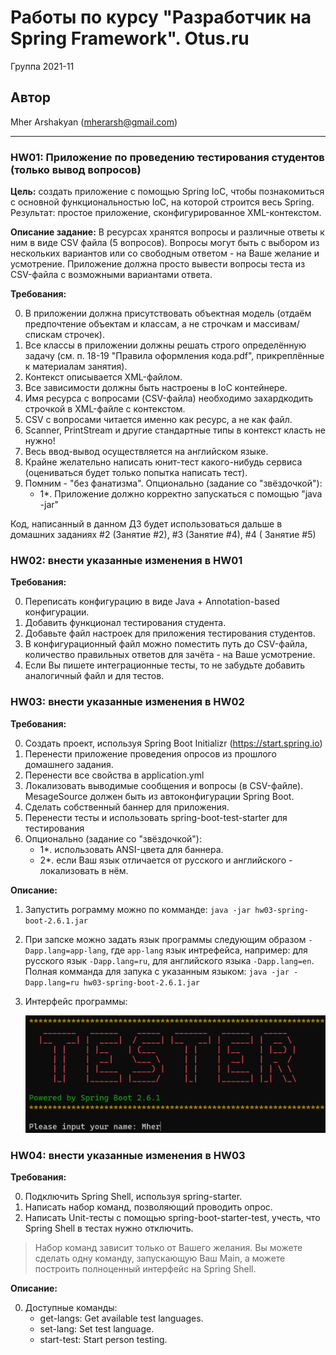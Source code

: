 # Работы по курсу "Разработчик на Spring Framework". Otus.ru

Группа 2021-11

## Автор

Mher Arshakyan (mherarsh@gmail.com)

---

### HW01: Приложение по проведению тестирования студентов (только вывод вопросов)

**Цель:**
создать приложение с помощью Spring IoC, чтобы познакомиться с основной функциональностью IoC, на которой строится весь
Spring. Результат: простое приложение, сконфигурированное XML-контекстом.

**Описание задание:**
В ресурсах хранятся вопросы и различные ответы к ним в виде CSV файла (5 вопросов). Вопросы могут быть с выбором из
нескольких вариантов или со свободным ответом - на Ваше желание и усмотрение. Приложение должна просто вывести вопросы
теста из CSV-файла с возможными вариантами ответа.

**Требования:**

0. В приложении должна присутствовать объектная модель (отдаём предпочтение объектам и классам, а не строчкам и
   массивам/спискам строчек).
1. Все классы в приложении должны решать строго определённую задачу (см. п. 18-19 "Правила оформления кода.pdf",
   прикреплённые к материалам занятия).
2. Контекст описывается XML-файлом.
3. Все зависимости должны быть настроены в IoC контейнере.
4. Имя ресурса с вопросами (CSV-файла) необходимо захардкодить строчкой в XML-файле с контекстом.
5. CSV с вопросами читается именно как ресурс, а не как файл.
6. Scanner, PrintStream и другие стандартные типы в контекст класть не нужно!
7. Весь ввод-вывод осуществляется на английском языке.
8. Крайне желательно написать юнит-тест какого-нибудь сервиса (оцениваться будет только попытка написать тест).
9. Помним - "без фанатизма". Опционально (задание со "звёздочкой"):
    + 1*. Приложение должно корректно запускаться с помощью "java -jar"

Код, написанный в данном ДЗ будет использоваться дальше в домашних заданиях #2 (Занятие #2), #3 (Занятие #4), #4 (
Занятие #5)

### HW02: внести указанные изменения в HW01

**Требования:**

0. Переписать конфигурацию в виде Java + Annotation-based конфигурации.
1. Добавить функционал тестирования студента.
2. Добавьте файл настроек для приложения тестирования студентов.
3. В конфигурационный файл можно поместить путь до CSV-файла, количество правильных ответов для зачёта - на Ваше
   усмотрение.
4. Если Вы пишете интеграционные тесты, то не забудьте добавить аналогичный файл и для тестов.

### HW03: внести указанные изменения в HW02

**Требования:**

0. Создать проект, используя Spring Boot Initializr (https://start.spring.io)
1. Перенести приложение проведения опросов из прошлого домашнего задания.
2. Перенести все свойства в application.yml
3. Локализовать выводимые сообщения и вопросы (в CSV-файле). MesageSource должен быть из автоконфигурации Spring Boot.
4. Сделать собственный баннер для приложения.
5. Перенести тесты и использовать spring-boot-test-starter для тестирования
6. Опционально (задание со "звёздочкой"):
    + 1*. использовать ANSI-цвета для баннера.
    + 2*. если Ваш язык отличается от русского и английского - локализовать в нём.

**Описание:**

1. Запустить рограмму можно по комманде: `java -jar hw03-spring-boot-2.6.1.jar`
2. При запске можно задать язык программы следующим образом `-Dapp.lang=app-lang`, где `app-lang` язык интрефейса,
   например: для русского язык `-Dapp.lang=ru`, для английского языка `-Dapp.lang=en`. Полная комманда для запука с
   указанным языком: `java -jar -Dapp.lang=ru hw03-spring-boot-2.6.1.jar`
3. Интерфейс программы:

   ![app_screen](app-screen.png)

### HW04: внести указанные изменения в HW03

**Требования:**

0. Подключить Spring Shell, используя spring-starter.
1. Написать набор команд, позволяющий проводить опрос.
2. Написать Unit-тесты с помощью spring-boot-starter-test, учесть, что Spring Shell в тестах нужно отключить.

> Набор команд зависит только от Вашего желания. Вы можете сделать одну команду, запускающую Ваш Main, а можете построить полноценный интерфейс на Spring Shell.

**Описание:**

0. Доступные команды:
   + get-langs: Get available test languages.
   + set-lang: Set test language.
   + start-test: Start person testing.